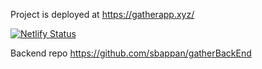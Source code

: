 Project is deployed at https://gatherapp.xyz/

[![Netlify Status](https://api.netlify.com/api/v1/badges/42a28e08-accd-4969-978f-ac9cb6cd0fde/deploy-status)](https://app.netlify.com/sites/gather-app/deploys)


Backend repo https://github.com/sbappan/gatherBackEnd
